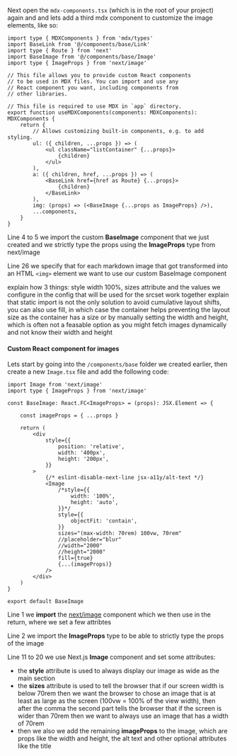 Next open the `mdx-components.tsx` (which is in the root of your project) again and and lets add a third mdx component to customize the image elements, like so:

```mdx title="mdx-components.tsx" showLineNumbers {4-5} {26}
import type { MDXComponents } from 'mdx/types'
import BaseLink from '@/components/base/Link'
import type { Route } from 'next'
import BaseImage from '@/components/base/Image'
import type { ImageProps } from 'next/image'

// This file allows you to provide custom React components
// to be used in MDX files. You can import and use any
// React component you want, including components from
// other libraries.

// This file is required to use MDX in `app` directory.
export function useMDXComponents(components: MDXComponents): MDXComponents {
    return {
        // Allows customizing built-in components, e.g. to add styling.
        ul: ({ children, ...props }) => (
            <ul className="listContainer" {...props}>
                {children}
            </ul>
        ),
        a: ({ children, href, ...props }) => (
            <BaseLink href={href as Route} {...props}>
                {children}
            </BaseLink>
        ),
        img: (props) => (<BaseImage {...props as ImageProps} />),
        ...components,
    }
}
```

Line 4 to 5 we import the custom **BaseImage** component that we just created and we strictly type the props using the **ImageProps** type from next/image 

Line 26 we specify that for each markdown image that got transformed into an HTML `<img>` element we want to use our custom BaseImage component











explain how 3 things: style width 100%, sizes attribute and the values we configure in the config that will be used for the srcset work together
explain that static import is not the only solution to avoid cumulative layout shifts, you can also use fill, in which case the container helps preventing the layout size as the container has a size or by manually setting the width and height, which is often not a feasable option as you might fetch images dynamically and not know their width and height






#### Custom React component for images

Lets start by going into the `/components/base` folder we created earlier, then create a new `Image.tsx` file and add the following code:

```tsx title="/components/base/Image.tsx" showLineNumbers {1} {2} {11-20}
import Image from 'next/image'
import type { ImageProps } from 'next/image'

const BaseImage: React.FC<ImageProps> = (props): JSX.Element => {

    const imageProps = { ...props }

    return (
        <div
            style={{
                position: 'relative',
                width: '400px',
                height: '200px',
            }}
        >
            {/* eslint-disable-next-line jsx-a11y/alt-text */}
            <Image
                /*style={{
                    width: '100%',
                    height: 'auto',
                }}*/
                style={{
                    objectFit: 'contain',
                }}
                sizes="(max-width: 70rem) 100vw, 70rem"
                //placeholder="blur"
                //width="2000"
                //height="2000"
                fill={true}
                {...(imageProps)}
            />
        </div>
    )
}

export default BaseImage
```

Line 1 we **import** the [next/image](https://nextjs.org/docs/app/api-reference/components/image) component which we then use in the return, where we set a few attribtes

Line 2 we import the **ImageProps** type to be able to strictly type the props of the image

Line 11 to 20 we use Next.js **Image** component and set some attributes:

* the **style** attribute is used to always display our image as wide as the main section
* the **sizes** attribute is used to tell the browser that if our screen width is below 70rem then we want the browser to chose an image that is at least as large as the screen (100vw = 100% of the view width), then after the comma the second part tells the browser that if the screen is wider than 70rem then we want to always use an image that has a width of 70rem
* then we also we add the remaining **imageProps** to the image, which are props like the width and height, the alt text and other optional attributes like the title